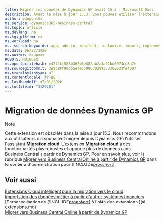 ```yaml
---
title: Migrer les données de Dynamics GP avant 15.3 | Microsoft Docs
description: Avant la mise à jour 15.3, vous pouvez utiliser l'extension Migration de données Dynamics GP pour migrer des clients, des fournisseurs, des articles en stock, des comptes généraux, des transactions fournisseurs ouvertes et des transactions clients ouvertes de Dynamics GP vers Business Central.
author: edupont04
ms.service: dynamics365-business-central
ms.topic: article
ms.devlang: na
ms.tgt_pltfrm: na
ms.workload: na
ms. search.keywords: app, add-in, manifest, customize, import, implement
ms.date: 06/22/2020
ms.author: edupont
ROBOTS: NOINDEX
ms.openlocfilehash: c42f16f588b360b0e382ab2a3a91bd6974cc8a7e
ms.sourcegitcommit: 3e9c89f90db5eaed599630299353300621fe4007
ms.translationtype: HT
ms.contentlocale: fr-BE
ms.lasthandoff: 07/01/2020
ms.locfileid: "3529201"
---
```

# <a name="the-dynamics-gp-data-migration-extension"></a>Migration de données Dynamics GP

> [!NOTE]
> Cette extension est obsolète dans la mise à jour 15.3. Nous recommandons aux utilisateurs qui souhaitent migrer depuis Dynamics GP d'utiliser l'assistant **Migration cloud**. L'extension **Migration cloud** a des fonctionnalités plus robustes et apporte plus de données dans Business Central à partir de Dynamics GP. Pour en savoir plus, voir la rubrique [Migrer vers Business Central Online à partir de Dynamics GP](/dynamics365/business-central/dev-itpro/administration/migrate-dynamics-gp) dans le contenu d'administration pour [!INCLUDE[prodshort](includes/prodshort.md)].

## <a name="see-also"></a>Voir aussi

[Extensions Cloud intelligent pour la migration vers le cloud](ui-extensions-data-replication.md)  
[Importation des données métier à partir d'autres systèmes financiers](across-import-data-configuration-packages.md)  
[Personnalisation de [!INCLUDE[prodshort](includes/prodshort.md)] à l'aide des extensions ](ui-extensions.md)  
[Migrer vers Business Central Online à partir de Dynamics GP](/dynamics365/business-central/dev-itpro/administration/migrate-dynamics-gp)  

